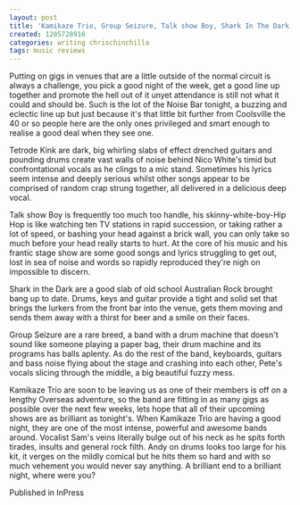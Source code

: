 ```yaml
---
layout: post
title: 'Kamikaze Trio, Group Seizure, Talk show Boy, Shark In The Dark, Tetrode Kink - The Noise Bar'
created: 1205728916
categories: writing chrischinchilla
tags: music reviews
---
```


Putting on gigs in venues that are a little outside of the normal circuit is always a challenge, you pick a good night of the week, get a good line up together and promote the hell out of it unyet attendance is still not what it could and should be. Such is the lot of the Noise Bar tonight, a buzzing and eclectic line up but just because it's that little bit further from Coolsville the 40 or so people here are the only ones privileged and smart enough to realise a good deal when they see one.

Tetrode Kink are dark, big whirling slabs of effect drenched guitars and pounding drums create vast walls of noise behind Nico White's timid but confrontational vocals as he clings to a mic stand. Sometimes his lyrics seem intense and deeply serious whilst other songs appear to be comprised of random crap strung together, all delivered in a delicious deep vocal.

Talk show Boy is frequently too much too handle, his skinny-white-boy-Hip Hop is like watching ten TV stations in rapid succession, or taking rather a lot of speed, or bashing your head against a brick wall, you can only take so much before your head really starts to hurt. At the core of his music and his frantic stage show are some good songs and lyrics struggling to get out, lost in sea of noise and words so rapidly reproduced they're nigh on impossible to discern.

Shark in the Dark are a good slab of old school Australian Rock brought bang up to date. Drums, keys and guitar provide a tight and solid set that brings the lurkers from the front bar into the venue, gets them moving and sends them away with a thirst for beer and a smile on their faces.

Group Seizure are a rare breed, a band with a drum machine that doesn't sound like someone playing a paper bag, their drum machine and its programs has balls aplenty. As do the rest of the band, keyboards, guitars and bass noise flying about the stage and crashing into each other, Pete's vocals slicing through the middle, a big beautiful fuzzy mess.

Kamikaze Trio are soon to be leaving us as one of their members is off on a lengthy Overseas adventure, so the band are fitting in as many gigs as possible over the next few weeks, lets hope that all of their upcoming shows are as brilliant as tonight's. When Kamikaze Trio are having a good night, they are one of the most intense, powerful and awesome bands around. Vocalist Sam's veins literally bulge out of his neck as he spits forth tirades, insults and general rock filth. Andy on drums looks too large for his kit, it verges on the mildly comical but he hits them so hard and with so much vehement you would never say anything. A brilliant end to a brilliant night, where were you?

Published in InPress
